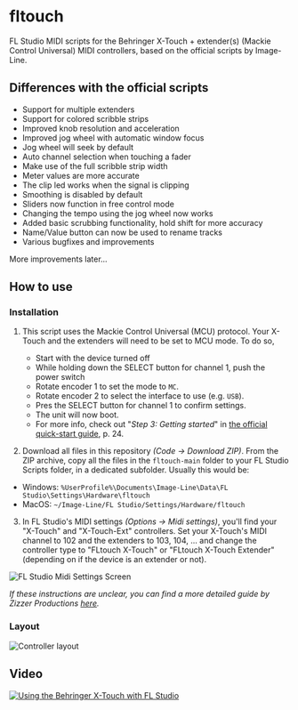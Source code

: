 # fltouch

FL Studio MIDI scripts for the Behringer X-Touch + extender(s) (Mackie Control Universal) MIDI controllers, based on the official scripts by Image-Line.

## Differences with the official scripts

- Support for multiple extenders
- Support for colored scribble strips
- Improved knob resolution and acceleration
- Improved jog wheel with automatic window focus
- Jog wheel will seek by default
- Auto channel selection when touching a fader
- Make use of the full scribble strip width
- Meter values are more accurate
- The clip led works when the signal is clipping
- Smoothing is disabled by default
- Sliders now function in free control mode
- Changing the tempo using the jog wheel now works
- Added basic scrubbing functionality, hold shift for more accuracy
- Name/Value button can now be used to rename tracks
- Various bugfixes and improvements

More improvements later...

## How to use

### Installation

1. This script uses the Mackie Control Universal (MCU) protocol. Your X-Touch and the extenders will need to be set to MCU mode. To do so,
    - Start with the device turned off
    - While holding down the SELECT button for channel 1, push the power switch
    - Rotate encoder 1 to set the mode to `MC`.
    - Rotate encoder 2 to select the interface to use (e.g. `USB`).
    - Pres the SELECT button for channel 1 to confirm settings.
    - The unit will now boot.
    - For more info, check out "*Step 3: Getting started*" in [the official quick-start guide](https://mediadl.musictribe.com/media/PLM/data/docs/P0B1X/X-TOUCH_QSG_WW.pdf), p. 24.

2. Download all files in this repository *(Code -> Download ZIP)*. From the ZIP archive, copy all the files in the `fltouch-main` folder to your FL Studio Scripts folder, in a dedicated subfolder. Usually this would be:

- Windows: `%UserProfile%\Documents\Image-Line\Data\FL Studio\Settings\Hardware\fltouch`
- MacOS: `~/Image-Line/FL Studio/Settings/Hardware/fltouch`

3. In FL Studio's MIDI settings *(Options -> Midi settings)*, you'll find your "X-Touch" and "X-Touch-Ext" controllers. Set your X-Touch's MIDI channel to 102 and the extenders to 103, 104, ... and change the controller type to "FLtouch X-Touch" or "FLtouch X-Touch Extender" (depending on if the device is an extender or not).

![FL Studio Midi Settings Screen](https://user-images.githubusercontent.com/3641681/161856471-97810569-0ed5-4123-968a-68a11d295be2.png)

*If these instructions are unclear, you can find a more detailed guide by Zizzer Productions [here](https://www.zizzerproductions.com/post/make-behringer-universal-control-surface-work-with-fl-studio).*

### Layout

![Controller layout](https://user-images.githubusercontent.com/3641681/159065298-c055e292-a587-477a-b0e6-cb76a467cfd9.png)

## Video

[![Using the Behringer X-Touch with FL Studio](https://img.youtube.com/vi/yJk2arJgTCM/0.jpg)](https://www.youtube.com/watch?v=yJk2arJgTCM)
